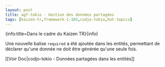 ```yaml
---
layout: post
title: agf-tokio - Gestion des données partagées
tags: [kaizen-tr,framework-1-103,codjo-tokio,hot-topics]
---
```

{info:title=Dans le cadre du Kaizen TR}{info}

Une nouvelle balise ```required``` a été ajoutée dans les entités, permettant de déclarer qu'une donnée ne doit être générée qu'une seule fois.

[[Voir Doc|codjo-tokio - Données partagées dans les entités]]